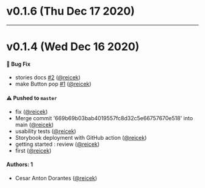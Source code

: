 # v0.1.6 (Thu Dec 17 2020)



---

# v0.1.4 (Wed Dec 16 2020)

#### 🐛 Bug Fix

- stories docs [#2](https://github.com/reicek/learnstorybook-design-system/pull/2) ([@reicek](https://github.com/reicek))
- make Button pop [#1](https://github.com/reicek/learnstorybook-design-system/pull/1) ([@reicek](https://github.com/reicek))

#### ⚠️ Pushed to `master`

- fix ([@reicek](https://github.com/reicek))
- Merge commit '669b69b03bab4019557fc8d32c5e66757670e518' into main ([@reicek](https://github.com/reicek))
- usability tests ([@reicek](https://github.com/reicek))
- Storybook deployment with GitHub action ([@reicek](https://github.com/reicek))
- getting started : review ([@reicek](https://github.com/reicek))
- first ([@reicek](https://github.com/reicek))

#### Authors: 1

- Cesar Anton Dorantes ([@reicek](https://github.com/reicek))
